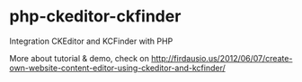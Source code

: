 # php-ckeditor-ckfinder
Integration CKEditor and KCFinder with PHP

More about tutorial & demo, check on
<a href="http://firdausio.us/2012/06/07/create-own-website-content-editor-using-ckeditor-and-kcfinder/" target="_blank">http://firdausio.us/2012/06/07/create-own-website-content-editor-using-ckeditor-and-kcfinder/</a>
